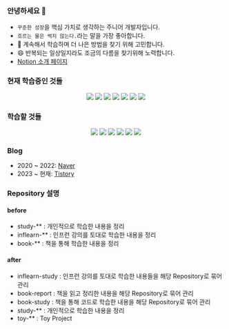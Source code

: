 ### 안녕하세요 👋

- `꾸준한 성장`을 핵심 가치로 생각하는 주니어 개발자입니다.
- `흐르는 물은 썩지 않는다.`라는 말을 가장 좋아합니다.
- 🤔 계속해서 학습하며 더 나은 방법을 찾기 위해 고민합니다.
- 😄 반복되는 일상일지라도 조금의 다름을 찾기위해 노력합니다.
- [Notion 소개 페이지](https://www.notion.so/708825a576944ddbba0735c98ae7ba36?pvs=4)

### 현재 학습중인 것들

<div align="center">
<img src="https://img.shields.io/badge/Apache-d22128?style=flat&logo=apache&logoColor=black"/>
<img src="https://img.shields.io/badge/Apache Tomcat-F8DC75?style=flat&logo=apachetomcat&logoColor=black"/>
<img src="https://img.shields.io/badge/Typescript-3178C6?style=flat&logo=Typescript&logoColor=white"/>
<img src="https://img.shields.io/badge/Nginx-009639?style=flat&logo=nginx&logoColor=white"/>
<img src="https://img.shields.io/badge/Spring Security OAuth2-6DB33F?style=flat&logo=Spring Security&logoColor=white"/>
<img src="https://img.shields.io/badge/Jenkins-white?style=flat&logo=jenkins&logoColor=d24939"/>
<img src="https://img.shields.io/badge/Redis-white?style=flat&logo=redis&logoColor=d2382d"/>
</div>

### 학습할 것들

<div align="center">
<img src="https://img.shields.io/badge/Docker-2496ED?style=flat&logo=Docker&logoColor=white"/>
<img src="https://img.shields.io/badge/Amazon AWS-232F3E?style=flat&logo=amazonaws&logoColor=white"/>
<img src="https://img.shields.io/badge/Node.js-339933?style=flat&logo=Node.js&logoColor=white"/>
<img src="https://img.shields.io/badge/NestJS-E0234E?style=flat&logo=nestjs&logoColor=black"/>
<img src="https://img.shields.io/badge/Elastic Search-005571?style=flat&logo=elasticsearch&logoColor=black"/>
<img src="https://img.shields.io/badge/Spring WebFlux-6DB33F?style=flat&logo=Spring&logoColor=white"/>
</div>

### Blog

- 2020 ~ 2022: [Naver](https://blog.naver.com/shyoon991)
- 2023 ~ 현재: [Tistory](https://soono-991.tistory.com/)

### Repository 설명

#### before

- study-** : 개인적으로 학습한 내용을 정리
- inflearn-** : 인프런 강의를 토대로 학습한 내용을 정리
- book-** : 책을 통해 학습한 내용을 정리

#### after

- inflearn-study : 인프런 강의를 토대로 학습한 내용들을 해당 Repository로 묶어 관리
- book-report : 책을 읽고 정리한 내용을 해당 Repository로 묶어 관리
- book-study : 책을 통해 코드로 학습한 내용을 해당 Repository로 묶어 관리
- study-** : 개인적으로 학습한 내용을 정리
- toy-** : Toy Project
